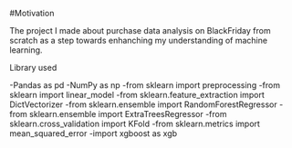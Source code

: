 #Motivation

The project I made about purchase data analysis on BlackFriday from scratch as a step towards enhanching my understanding of machine learning.

Library used

-Pandas as pd
-NumPy as np
-from sklearn import preprocessing
-from sklearn import linear_model
-from sklearn.feature_extraction import DictVectorizer
-from sklearn.ensemble import RandomForestRegressor
-from sklearn.ensemble import ExtraTreesRegressor
-from sklearn.cross_validation import KFold
-from sklearn.metrics import mean_squared_error
-import xgboost as xgb

